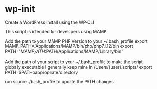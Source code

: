 # wp-init
Create a WordPress install using the WP-CLI

This script is intended for developers using MAMP

Add the path to your MAMP PHP Version to your ~/.bash_profile
export MAMP_PATH=/Applications/MAMP/bin/php/php7.1.12/bin
export PATH="$MAMP_PATH:$PATH/Applications/MAMP/Library/bin"

Add the path of your script to your ~/.bash_profile to make the script globally executable
I generally keep mine in /Users/{user}/scripts/
export PATH=$PATH:/appropriate/directory

run source ./bash_profile to update the PATH changes
